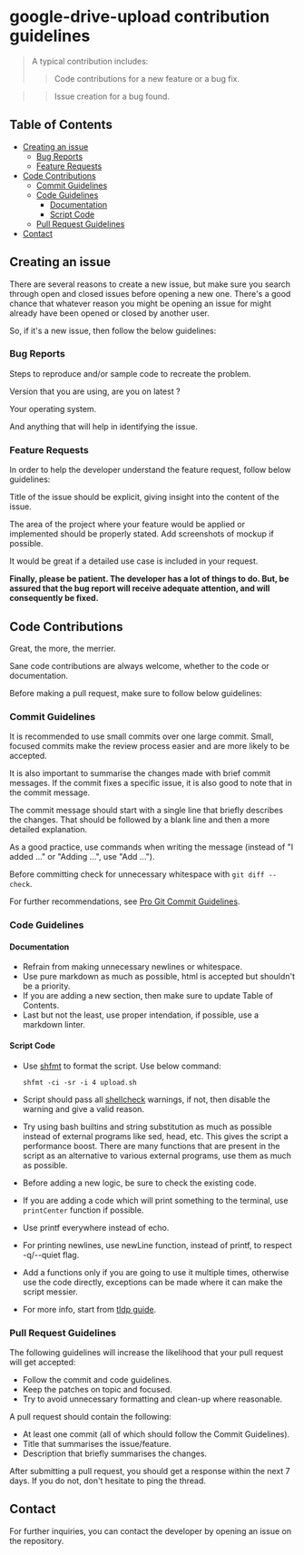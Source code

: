# google-drive-upload contribution guidelines

> A typical contribution includes:
>> Code contributions for a new feature or a bug fix.

>> Issue creation for a bug found.

## Table of Contents

- [Creating an issue](#creating-an-issue)
  - [Bug Reports](#bug-reports)
  - [Feature Requests](#feature-requests)
- [Code Contributions](#code-contributions)
  - [Commit Guidelines](#commit-guidelines)
  - [Code Guidelines](#code-guidelines)
    - [Documentation](#documentation)
    - [Script Code](#script-code)
  - [Pull Request Guidelines](#pull-request-guidelines)
- [Contact](#contact)

## Creating an issue

There are several reasons to create a new issue, but make sure you search through open and closed issues before opening a new one. There's a good chance that whatever reason you might be opening an issue for might already have been opened or closed by another user.

So, if it's a new issue, then follow the below guidelines:

### Bug Reports

Steps to reproduce and/or sample code to recreate the problem.

Version that you are using, are you on latest ?

Your operating system.

And anything that will help in identifying the issue.

### Feature Requests

In order to help the developer understand the feature request, follow below guidelines:

Title of the issue should be explicit, giving insight into the content of the issue.

The area of the project where your feature would be applied or implemented should be properly stated. Add screenshots of mockup if possible.

It would be great if a detailed use case is included in your request.

**Finally, please be patient. The developer has a lot of things to do. But, be assured that the bug report will receive adequate attention, and will consequently be fixed.**

## Code Contributions

Great, the more, the merrier.

Sane code contributions are always welcome, whether to the code or documentation.

Before making a pull request, make sure to follow below guidelines:

### Commit Guidelines

It is recommended to use small commits over one large commit. Small, focused commits make the review process easier and are more likely to be accepted.

It is also important to summarise the changes made with brief commit messages. If the commit fixes a specific issue, it is also good to note that in the commit message.

The commit message should start with a single line that briefly describes the changes. That should be followed by a blank line and then a more detailed explanation.

As a good practice, use commands when writing the message (instead of "I added ..." or "Adding ...", use "Add ...").

Before committing check for unnecessary whitespace with `git diff --check`.

For further recommendations, see [Pro Git Commit Guidelines](https://git-scm.com/book/en/v2/Distributed-Git-Contributing-to-a-Project#Commit-Guidelines).

### Code Guidelines

#### Documentation

- Refrain from making unnecessary newlines or whitespace.
- Use pure markdown as much as possible, html is accepted but shouldn't be a priority.
- If you are adding a new section, then make sure to update Table of Contents.
- Last but not the least, use proper intendation, if possible, use a markdown linter.

#### Script Code

- Use [shfmt](https://github.com/mvdan/sh) to format the script. Use below command:

    ```shell
    shfmt -ci -sr -i 4 upload.sh
    ```
- Script should pass all [shellcheck](https://www.shellcheck.net/) warnings, if not, then disable the warning and give a valid reason.
- Try using bash builtins and string substitution as much as possible instead of external programs like sed, head, etc. This gives the script a performance boost. There are many functions that are present in the script as an alternative to various external programs, use them as much as possible.
- Before adding a new logic, be sure to check the existing code.
- If you are adding a code which will print something to the terminal, use `printCenter` function if possible.
- Use printf everywhere instead of echo.
- For printing newlines, use newLine function, instead of printf, to respect -q/--quiet flag.
- Add a functions only if you are going to use it multiple times, otherwise use the code directly, exceptions can be made where it can make the script messier.
- For more info, start from [tldp guide](https://www.tldp.org/LDP/Bash-Beginners-Guide/html/chap_01.html).

### Pull Request Guidelines

The following guidelines will increase the likelihood that your pull request will get accepted:

- Follow the commit and code guidelines.
- Keep the patches on topic and focused.
- Try to avoid unnecessary formatting and clean-up where reasonable.

A pull request should contain the following:

- At least one commit (all of which should follow the Commit Guidelines).
- Title that summarises the issue/feature.
- Description that briefly summarises the changes.

After submitting a pull request, you should get a response within the next 7 days. If you do not, don't hesitate to ping the thread.

## Contact

For further inquiries, you can contact the developer by opening an issue on the repository.